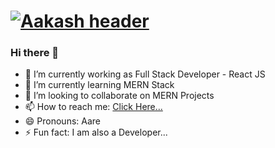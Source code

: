 # [![Aakash header](https://github.com/AakashTheDev/Images/blob/6bf3b2494f6d0dda1f603c2a608b3d8111210124/Blue%20Modern%20Corporate%20Staff%20Profile%20LinkedIn%20Banner.png)](https://devaakashportfolio.w3spaces.com)

### Hi there 👋

- 🔭 I’m currently working as Full Stack Developer - React JS
- 🌱 I’m currently learning MERN Stack
- 👯 I’m looking to collaborate on MERN Projects
- 📫 How to reach me: <a href="https://devaakashportfolio.w3spaces.com" target="_blank">Click Here...</a>
- 😄 Pronouns: Aare
- ⚡ Fun fact: I am also a Developer...
<!--
**AakashTheDev/AakashTheDev** is a ✨ _special_ ✨ repository because its `README.md` (this file) appears on your GitHub profile.

Here are some ideas to get you started:

- 🔭 I’m currently working on ...
- 🌱 I’m currently learning ...
- 👯 I’m looking to collaborate on ...
- 🤔 I’m looking for help with ...
- 💬 Ask me about ...
- 📫 How to reach me: ...
- 😄 Pronouns: ...
- ⚡ Fun fact: ...
-->
